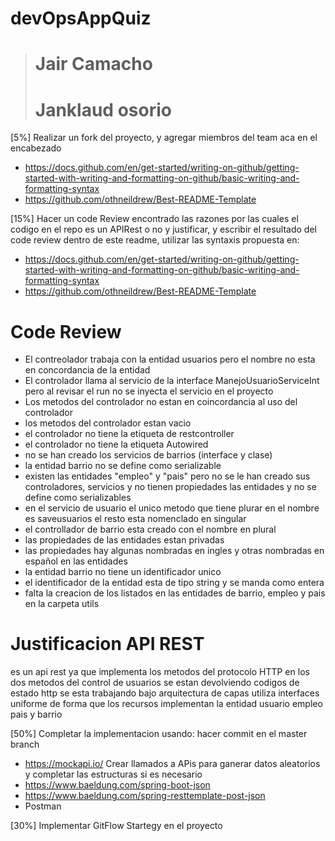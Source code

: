 # devOpsAppQuiz


> # Jair Camacho
> # Janklaud osorio 

[5%] Realizar un fork del proyecto, y agregar miembros del team aca en el encabezado

- https://docs.github.com/en/get-started/writing-on-github/getting-started-with-writing-and-formatting-on-github/basic-writing-and-formatting-syntax
- https://github.com/othneildrew/Best-README-Template

[15%] Hacer un code Review encontrado las razones por las cuales el codigo en el repo es un APIRest o no y justificar, y escribir el resultado del code review dentro de este readme, utilizar las syntaxis propuesta en:

- https://docs.github.com/en/get-started/writing-on-github/getting-started-with-writing-and-formatting-on-github/basic-writing-and-formatting-syntax
- https://github.com/othneildrew/Best-README-Template

# Code Review

- El contreolador trabaja con la entidad usuarios pero el nombre no esta en concordancia de la entidad
- El controlador llama al servicio de la interface ManejoUsuarioServiceInt pero al revisar el run no se inyecta el servicio en el proyecto
- Los metodos del controlador no estan en coincordancia al uso del controlador
- los metodos del controlador estan vacio
- el controlador no tiene la etiqueta de restcontroller
- el controlador no tiene la etiqueta  Autowired
- no se han creado los servicios de barrios (interface y clase) 
- la entidad barrio no se define como serializable 
- existen las entidades "empleo" y "pais" pero no se le han creado sus controladores, servicios y no tienen propiedades las entidades y no se define como serializables 
- en el servicio de usuario el unico metodo que tiene plurar en el nombre es saveusuarios el resto esta nomenclado en singular
- el controllador de barrio esta creado con el nombre en plural 
- las propiedades de las entidades estan privadas 
- las propiedades hay algunas nombradas en ingles y otras nombradas en español en las entidades
- la entidad barrio no tiene un identificador unico
- el identificador de la entidad esta de tipo string y se manda como entera 
- falta la creacion de los listados en las entidades de barrio, empleo y pais en la carpeta utils

# Justificacion API REST

es un api rest ya que implementa los metodos del protocolo HTTP 
en los dos metodos del control de usuarios se estan devolviendo codigos de estado http 
se esta trabajando bajo arquitectura de capas
utiliza interfaces uniforme de forma que los recursos implementan la entidad usuario empleo pais y barrio 



[50%] Completar la implementacion usando: hacer commit en el master branch

- https://mockapi.io/ Crear llamados a APis para ganerar datos aleatorios y completar las estructuras si es necesario
- https://www.baeldung.com/spring-boot-json
- https://www.baeldung.com/spring-resttemplate-post-json
- Postman

[30%] Implementar GitFlow Startegy en el proyecto
